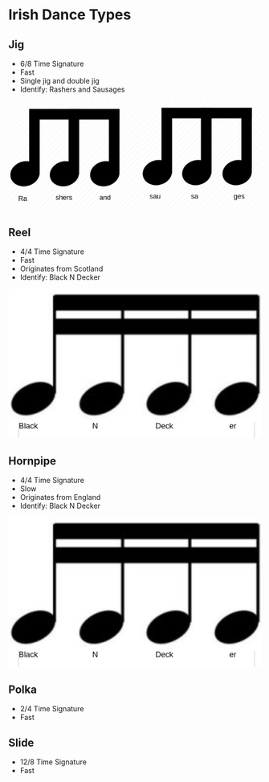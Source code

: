 # Irish Dance Types

<!--Turn into table (maybe)-->

## Jig

- 6/8 Time Signature
- Fast
- Single jig and double jig
- Identify: Rashers and Sausages

![Jig](dance-types/jig.png)

## Reel

- 4/4 Time Signature
- Fast
- Originates from Scotland
- Identify: Black N Decker

![Reel](dance-types/reel.png)

## Hornpipe

- 4/4 Time Signature
- Slow
- Originates from England
- Identify: Black N Decker

![Hornpipe](dance-types/reel.png)

## Polka

- 2/4 Time Signature
- Fast

## Slide

- 12/8 Time Signature
- Fast